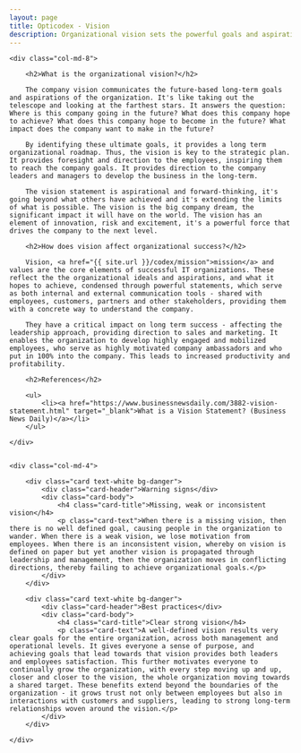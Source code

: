 ```yaml
---
layout: page
title: Opticodex - Vision
description: Organizational vision sets the powerful goals and aspirations for high performance IT organizations
---
```


<div class="row">

	<div class="col-md-8">

		<h2>What is the organizational vision?</h2>

		The company vision communicates the future-based long-term goals and aspirations of the organization. It's like taking out the telescope and looking at the farthest stars. It answers the question: Where is this company going in the future? What does this company hope to achieve? What does this company hope to become in the future? What impact does the company want to make in the future?

		By identifying these ultimate goals, it provides a long term organizational roadmap. Thus, the vision is key to the strategic plan. It provides foresight and direction to the employees, inspiring them to reach the company goals. It provides direction to the company leaders and managers to develop the business in the long-term. 

		The vision statement is aspirational and forward-thinking, it's going beyond what others have achieved and it's extending the limits of what is possible. The vision is the big company dream, the significant impact it will have on the world. The vision has an element of innovation, risk and excitement, it's a powerful force that drives the company to the next level.

		<h2>How does vision affect organizational success?</h2>

		Vision, <a href="{{ site.url }}/codex/mission">mission</a> and values are the core elements of successful IT organizations. These reflect the the organizational ideals and aspirations, and what it hopes to achieve, condensed through powerful statements, which serve as both internal and external communication tools - shared with employees, customers, partners and other stakeholders, providing them with a concrete way to understand the company. 

		They have a critical impact on long term success - affecting the leadership approach, providing direction to sales and marketing. It enables the organization to develop highly engaged and mobilized employees, who serve as highly motivated company ambassadors and who put in 100% into the company. This leads to increased productivity and profitability.
	
		<h2>References</h2>

		<ul>
			<li><a href="https://www.businessnewsdaily.com/3882-vision-statement.html" target="_blank">What is a Vision Statement? (Business News Daily)</a></li>
		</ul>
	
	</div>

	
	<div class="col-md-4">
		
		<div class="card text-white bg-danger">
			<div class="card-header">Warning signs</div>
			<div class="card-body">
				<h4 class="card-title">Missing, weak or inconsistent vision</h4>
				<p class="card-text">When there is a missing vision, then there is no well defined goal, causing people in the organization to wander. When there is a weak vision, we lose motivation from employees. When there is an inconsistent vision, whereby on vision is defined on paper but yet another vision is propagated through leadership and management, then the organization moves in conflicting directions, thereby failing to achieve organizational goals.</p>
			</div>
		</div>

		<div class="card text-white bg-danger">
			<div class="card-header">Best practices</div>
			<div class="card-body">
				<h4 class="card-title">Clear strong vision</h4>
				<p class="card-text">A well-defined vision results very clear goals for the entire organization, across both management and operational levels. It gives everyone a sense of purpose, and achieving goals that lead towards that vision provides both leaders and employees satisfaction. This further motivates everyone to continually grow the organization, with every step moving up and up, closer and closer to the vision, the whole organization moving towards a shared target. These benefits extend beyond the boundaries of the organization - it grows trust not only between employees but also in interactions with customers and suppliers, leading to strong long-term relationships woven around the vision.</p>
			</div>
		</div>
	
	</div>




</div>




